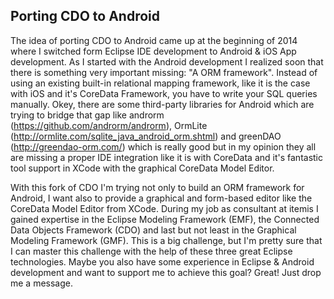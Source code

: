 Porting CDO to Android
----------------------

The idea of porting CDO to Android came up at the beginning of 2014 where I switched form Eclipse IDE development to Android & iOS App development. As I started with the Android development I realized soon that there is something very important missing: "A ORM framework". Instead of using an existing built-in relational mapping framework, like it is the case with iOS and it's CoreData Framework, you have to write your SQL queries manually. Okey, there are some third-party libraries for Android which are trying to bridge that gap like androrm (https://github.com/androrm/androrm), OrmLite (http://ormlite.com/sqlite_java_android_orm.shtml) and greenDAO (http://greendao-orm.com/) which is really good but in my opinion they all are missing a proper IDE integration like it is with CoreData and it's fantastic tool support in XCode with the graphical CoreData Model Editor.

With this fork of CDO I'm trying not only to build an ORM framework for Android, I want also to provide a graphical and form-based editor like the CoreData Model Editor from XCode. During my job as consultant at itemis I gained expertise in the Eclipse Modeling Framework (EMF), the Connected Data Objects Framework (CDO) and last but not least in the Graphical Modeling Framework (GMF). This is a big challenge, but I'm pretty sure that I can master this challenge with the help of these three great Eclipse technologies. Maybe you also have some experience in Eclipse & Android development and want to support me to achieve this goal? Great! Just drop me a message.

